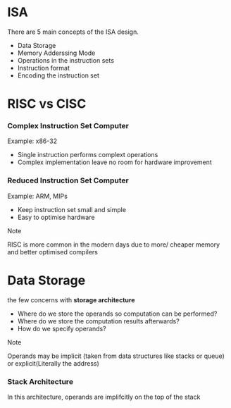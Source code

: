 # ISA
There are 5 main concepts of the ISA design.
* Data Storage
* Memory Adderssing Mode
* Operations in the instruction sets
* Instruction format
* Encoding the instruction set 

# RISC vs CISC
### Complex Instruction Set Computer
Example: x86-32 <br> 
* Single instruction performs complext operations 
* Complex implementation leave no room for hardware improvement 

### Reduced Instruction Set Computer
Example: ARM, MIPs
* Keep instruction set small and simple 
* Easy to optimise hardware

> [!NOTE]
> RISC is more common in the modern days due to more/ cheaper memory and 
> better optimised compilers

# Data Storage
the few concerns with **storage architecture** 
* Where do we store the operands so computation can be performed?
* Where do we store the computation results afterwards?
* How do we specify operands?

> [!NOTE]
> Operands may be implicit (taken from data structures like stacks or queue) 
> or explicit(Literally the address)

### Stack Architecture 
In this architecture, operands are implifcitly on the top of the stack

